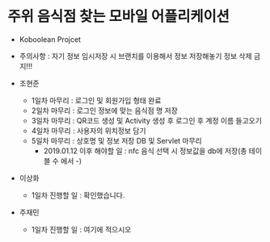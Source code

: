 ﻿# 주위 음식점 찾는 모바일 어플리케이션

- Koboolean Projcet

- 주의사항 : 자기 정보 임시저장 시 브랜치를 이용해서 정보 저장해놓기 정보 삭제 금지!!!

- 조현준
	- 1일차 마무리 : 로그인 및 회원가입 형태 완료
	- 2일차 마무리 : 로그인 정보에 맞는 음식점 명 저장
	- 3일차 마무리 : QR코드 생성 및 Activity 생성 후 로그인 후 계정 이름 들고오기
	- 4일차 마무리 : 사용자의 위치정보 담기
	- 5일차 마무리 : 상호명 및 정보 저장 DB 및 Servlet 마무리
    	- 2019.01.12 이후 해야할 일 : nfc 음식 선택 시 정보값을 db에 저장(총 테이블 수 에서 -)
- 이상화
	- 1일차 진행할 일 : 확인했습니다.


- 주재민
	- 1일차 진행할 일 : 여기에 적으시오